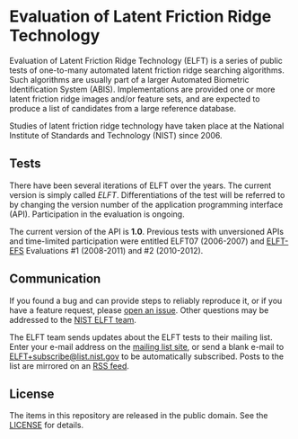 Evaluation of Latent Friction Ridge Technology
==============================================

Evaluation of Latent Friction Ridge Technology (ELFT) is a series of public
tests of one-to-many automated latent friction ridge searching algorithms. Such
algorithms are usually part of a larger Automated Biometric Identification
System (ABIS). Implementations are provided one or more latent friction ridge
images and/or feature sets, and are expected to produce a list of candidates
from a large reference database.

Studies of latent friction ridge technology have taken place at the National
Institute of Standards and Technology (NIST) since 2006.

Tests
-----
There have been several iterations of ELFT over the years. The current version
is simply called _ELFT_. Differentiations of the test will be referred to by
changing the version number of the application programming interface (API).
Participation in the evaluation is ongoing.

The current version of the API is **1.0**. Previous tests with unversioned APIs
and time-limited participation were entitled ELFT07 (2006-2007) and [ELFT-EFS]
Evaluations #1 (2008-2011) and #2 (2010-2012).

Communication
-------------
If you found a bug and can provide steps to reliably reproduce it, or if you
have a feature request, please [open an issue]. Other questions may be addressed
to the [NIST ELFT team].

The ELFT team sends updates about the ELFT tests to their mailing list. Enter
your e-mail address on the [mailing list site], or send a blank e-mail to
ELFT+subscribe@list.nist.gov to be automatically subscribed. Posts to the list
are mirrored on an [RSS feed].

License
-------
The items in this repository are released in the public domain. See the
[LICENSE] for details.

[open an issue]: https://github.com/usnistgov/elft/issues
[mailing list site]: https://groups.google.com/a/list.nist.gov/forum/#!forum/elft/join
[RSS feed]: https://groups.google.com/a/list.nist.gov/forum/feed/elft/msgs/rss.xml
[LICENSE]: https://github.com/usnistgov/elft/blob/master/LICENSE.md
[NIST ELFT team]: mailto:elft@nist.gov
[ELFT07]: https://www.nist.gov/image-group/elft
[ELFT-EFS]: https://www.nist.gov/itl/iad/image-group/nist-evaluation-latent-fingerprint-technologies-extended-feature-sets-elft-efs
